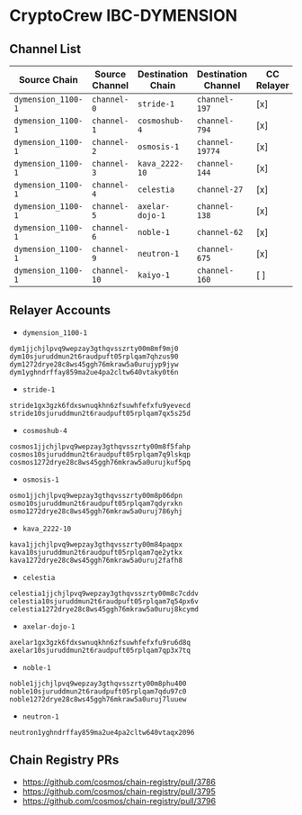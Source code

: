 # CryptoCrew IBC-DYMENSION

## Channel List

| Source Chain       | Source Channel | Destination Chain | Destination Channel | CC Relayer |
|--------------------|----------------|-------------------|---------------------|------------|
| `dymension_1100-1` | `channel-0`    | `stride-1`        | `channel-197`       | [x]        |
| `dymension_1100-1` | `channel-1`    | `cosmoshub-4`     | `channel-794`       | [x]        |
| `dymension_1100-1` | `channel-2`    | `osmosis-1`       | `channel-19774`     | [x]        |
| `dymension_1100-1` | `channel-3`    | `kava_2222-10`    | `channel-144`       | [x]        |
| `dymension_1100-1` | `channel-4`    | `celestia`        | `channel-27`        | [x]        |
| `dymension_1100-1` | `channel-5`    | `axelar-dojo-1`   | `channel-138`       | [x]        |
| `dymension_1100-1` | `channel-6`    | `noble-1`         | `channel-62`        | [x]        |
| `dymension_1100-1` | `channel-9`    | `neutron-1`       | `channel-675`       | [x]        |
| `dymension_1100-1` | `channel-10`   | `kaiyo-1`         | `channel-160`       | [ ]        |



## Relayer Accounts
- `dymension_1100-1`
```
dym1jjchjlpvq9wepzay3gthqvsszrty00m8mf9mj0
dym10sjuruddmun2t6raudpuft05rplqam7qhzus90
dym1272drye28c8ws45ggh76mkraw5a0urujyp9jyw
dym1yghndrffay859ma2ue4pa2cltw640vtaky0t6n
```
- `stride-1`
```
stride1gx3gzk6fdxswnuqkhn6zfsuwhfefxfu9yevecd
stride10sjuruddmun2t6raudpuft05rplqam7qx5s25d
```
- `cosmoshub-4`
```
cosmos1jjchjlpvq9wepzay3gthqvsszrty00m8f5fahp
cosmos10sjuruddmun2t6raudpuft05rplqam7q9lskqp
cosmos1272drye28c8ws45ggh76mkraw5a0urujkuf5pq
```
- `osmosis-1`
```
osmo1jjchjlpvq9wepzay3gthqvsszrty00m8p06dpn
osmo10sjuruddmun2t6raudpuft05rplqam7qdyrxkn
osmo1272drye28c8ws45ggh76mkraw5a0uruj786yhj
```
- `kava_2222-10`
```
kava1jjchjlpvq9wepzay3gthqvsszrty00m84paqpx
kava10sjuruddmun2t6raudpuft05rplqam7qe2ytkx
kava1272drye28c8ws45ggh76mkraw5a0uruj2fafh8
```
- `celestia`
```
celestia1jjchjlpvq9wepzay3gthqvsszrty00m8c7cddv
celestia10sjuruddmun2t6raudpuft05rplqam7q54px6v
celestia1272drye28c8ws45ggh76mkraw5a0uruj8kcymd
```
- `axelar-dojo-1`
```
axelar1gx3gzk6fdxswnuqkhn6zfsuwhfefxfu9ru6d8q
axelar10sjuruddmun2t6raudpuft05rplqam7qp3x7tq
```
- `noble-1`
```
noble1jjchjlpvq9wepzay3gthqvsszrty00m8phu400
noble10sjuruddmun2t6raudpuft05rplqam7qdu97c0
noble1272drye28c8ws45ggh76mkraw5a0uruj7luuew
```
- `neutron-1`
```
neutron1yghndrffay859ma2ue4pa2cltw640vtaqx2096
```

## Chain Registry PRs

- https://github.com/cosmos/chain-registry/pull/3786
- https://github.com/cosmos/chain-registry/pull/3795
- https://github.com/cosmos/chain-registry/pull/3796